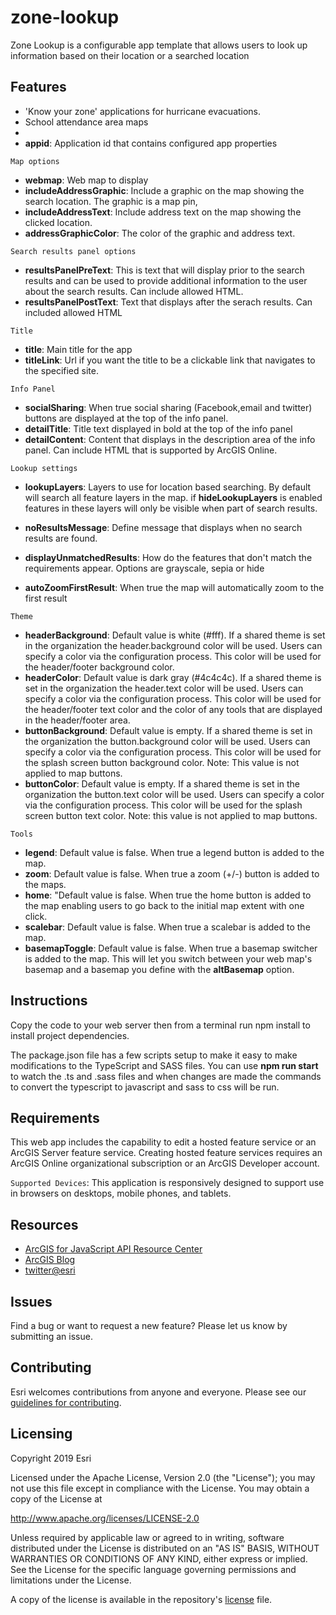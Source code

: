 
# zone-lookup
Zone Lookup is a configurable app template that allows users to look up information based on their location or a searched location 

## Features

* 'Know your zone' applications for hurricane evacuations.
* School attendance area maps
* 
* **appid**: Application id that contains configured app properties

`Map options`
* **webmap**: Web map to display
* **includeAddressGraphic**: Include a graphic on the map showing the search location. The graphic is a map pin,
* **includeAddressText**: Include address text on the map showing the clicked location. 
* **addressGraphicColor**: The color of the graphic and address text. 

`Search results panel options`
* **resultsPanelPreText**: This is text that will display prior to the search results and can be used to provide additional information to the user about the search results. Can include allowed HTML.
* **resultsPanelPostText**: Text that displays after the serach results. Can included allowed HTML

`Title`
* **title**: Main title for the app
* **titleLink**: Url if you want the title to be a clickable link that navigates to the specified site.


`Info Panel` 
* **socialSharing**: When true social sharing (Facebook,email and twitter) buttons are displayed at the top of the info panel. 
* **detailTitle**: Title text displayed in bold at the top of the info panel 
* **detailContent**: Content that displays in the description area of the info panel. Can include HTML that is supported by ArcGIS Online. 


`Lookup settings`
* **lookupLayers**: Layers to use for location based searching. By default will search all feature layers in the map.  if **hideLookupLayers** is enabled features in these layers will only be visible when part of search results.
* **noResultsMessage**: Define message that displays when no search results are found.
* **displayUnmatchedResults**: How do the features that don't match the requirements appear. Options are grayscale, sepia or hide

* **autoZoomFirstResult**: When true the map will automatically zoom to the first result

`Theme`
* **headerBackground**: Default value is white (#fff). If a shared theme is set in the organization the header.background color will be used. Users can specify a color via the configuration process. This color will be used for the header/footer background color.
* **headerColor**: Default value is dark gray (#4c4c4c). If a shared theme is set in the organization the header.text color will be used. Users can specify a color via the configuration process. This color will be used for the header/footer text color and the color of any tools that are displayed in the header/footer area.
* **buttonBackground**: Default value is empty. If a shared theme is set in the organization the button.background color will be used. Users can specify a color via the configuration process. This color will be used for the splash screen button background color. Note: This value is not applied to map buttons.
* **buttonColor**: Default value is empty. If a shared theme is set in the organization the button.text color will be used. Users can specify a color via the configuration process. This color will be used for the splash screen button text color. Note: this value is not applied to map buttons.

`Tools`
* **legend**: Default value is false. When true a legend button is added to the map.
* **zoom**: Default value is false. When true a zoom (+/-) button is added to the maps.
* **home**: "Default value is false. When true the home button is added to the map enabling users to go back to the initial map extent with one click.
* **scalebar**: Default value is false. When true a scalebar is added to the map.
* **basemapToggle**: Default value is false. When true a basemap switcher is added to the map. This will let you switch between your web map's basemap and a basemap you define with the **altBasemap** option. 


## Instructions
 Copy the code to your web server then from a terminal run npm install to install project dependencies. 

 The package.json file has a few scripts setup to make it easy to make modifications to the TypeScript and SASS files. You can use **npm run start** to watch the .ts and .sass files and when changes are made the commands to convert the typescript to javascript and sass to css will be run. 

## Requirements
This web app includes the capability to edit a hosted feature service or an ArcGIS Server feature service. Creating hosted feature services requires an ArcGIS Online organizational subscription or an ArcGIS Developer account. 

`Supported Devices`:
This application is responsively designed to support use in browsers on desktops, mobile phones, and tablets.


## Resources

- [ArcGIS for JavaScript API Resource Center](http://help.arcgis.com/en/webapi/javascript/arcgis/index.html)
- [ArcGIS Blog](http://blogs.esri.com/esri/arcgis/)
- [twitter@esri](http://twitter.com/esri)

## Issues

Find a bug or want to request a new feature? Please let us know by submitting an issue.

## Contributing

Esri welcomes contributions from anyone and everyone. Please see our [guidelines for contributing](https://github.com/esri/contributing).

## Licensing

Copyright 2019 Esri

Licensed under the Apache License, Version 2.0 (the "License");
you may not use this file except in compliance with the License.
You may obtain a copy of the License at

http://www.apache.org/licenses/LICENSE-2.0

Unless required by applicable law or agreed to in writing, software
distributed under the License is distributed on an "AS IS" BASIS,
WITHOUT WARRANTIES OR CONDITIONS OF ANY KIND, either express or implied.
See the License for the specific language governing permissions and
limitations under the License.

A copy of the license is available in the repository's [license](license.txt) file.
